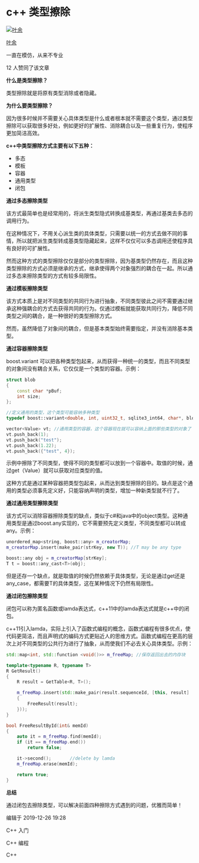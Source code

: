 # c++ 类型擦除

[![叶余](https://pic1.zhimg.com/v2-b959568f523c545c6ccabdd02017a49a_xs.jpg?source=172ae18b)](https://www.zhihu.com/people/zmw-3727)

[叶余](https://www.zhihu.com/people/zmw-3727)

一直在模仿，从来不专业



12 人赞同了该文章

**什么是类型擦除？**

类型擦除就是将原有类型消除或者隐藏。

**为什么要类型擦除？**

因为很多时候并不需要关心具体类型是什么或者根本就不需要这个类型，通过类型擦除可以获取很多好处，例如更好的扩展性、消除耦合以及一些重复行为，使程序更加简洁高效。

**c++中类型擦除方式主要有以下五种：**

- 多态
- 模板
- 容器
- 通用类型
- 闭包

**通过多态擦除类型**

该方式最简单也是经常用的，将派生类型隐式转换成基类型，再通过基类去多态的调用行为。

在这种情况下，不用关心派生类的具体类型，只需要以统一的方式去做不同的事情，所以就把派生类型转成基类型隐藏起来，这样不仅仅可以多态调用还使程序具有良好的可扩展性。

然而这种方式的类型擦除仅仅是部分的类型擦除，因为基类型仍然存在，而且这种类型擦除的方式必须是继承的方式，继承使得两个对象强烈的耦合在一起。所以通过多态来擦除类型的方式有较多局限性。

**通过模板擦除类型**

该方式本质上是对不同类型的共同行为进行抽象，不同类型彼此之间不需要通过继承这种强耦合的方式去获得共同的行为。仅通过模板就能获取共同行为，降低不同类型之间的耦合，是一种很好的类型擦除方式。

然而，虽然降低了对象间的耦合，但是基本类型始终需要指定，并没有消除基本类型。

**通过容器擦除类型**

boost.variant 可以把各种类型包起来，从而获得一种统一的类型，而且不同类型的对象间没有耦合关系，它仅仅是一个类型的容器。示例：

```cpp
struct blob
{
    const char *pBuf;
    int size;
};

//定义通用的类型，这个类型可能容纳多种类型
typedef boost::variant<double, int, uint32_t, sqlite3_int64, char*, blob, NullType>Value;

vector<Value> vt; //通用类型的容器，这个容器现在就可以容纳上面的那些类型的对象了
vt.push_back(1);
vt.push_back("test");
vt.push_back(1.22);
vt.push_back({"test", 4}); 
```

示例中擦除了不同类型，使得不同的类型都可以放到一个容器中。取值的时候，通过get<T>（Value）就可以获取对应类型的值。

这种方式是通过某种容器把类型包起来，从而达到类型擦除的目的。缺点是这个通用的类型必须事先定义好，只能容纳声明的类型，增加一种新类型就不行了。

**通过通用类型擦除类型**

该方式可以消除容器擦除类型的缺点，类似于c#和java中的object类型。这种通用类型是通过boost.any实现的，它不需要预先定义类型，不同类型都可以转成any。示例：

```cpp
unordered_map<string, boost::any> m_creatorMap;
m_creatorMap.insert(make_pair(strKey, new T)); //T may be any type

boost::any obj = m_creatorMap[strKey];
T t = boost::any_cast<T>(obj);
```

但是还存一个缺点，就是取值的时候仍然依赖于具体类型，无论是通过get<T>还是any_case<T>，都需要T的具体类型，这在某种情况下仍然有局限性。

**通过闭包擦除类型**

闭包可以称为匿名函数或lamda表达式，c++11中的lamda表达式就是c++中的闭包。

c++11引入lamda，实际上引入了函数式编程的概念，函数式编程有很多优点，使代码更简洁，而且声明式的编码方式更贴近人的思维方式。函数式编程在更高的层次上对不同类型的公共行为进行了抽象，从而使我们不必去关心具体类型。示例：

```cpp
std::map<int, std::function <void()>> m_freeMap; //保存返回出去的内存块

template<typename R, typename T>
R GetResult()
{
    R result = GetTable<R, T>();    

    m_freeMap.insert(std::make_pair(result.sequenceId, [this, result]
    {
        FreeResult(result);        
    }));
}

bool FreeResultById(int& memId)
{
    auto it = m_freeMap.find(memId);
    if (it == m_freeMap.end())
        return false;

    it->second();       //delete by lamda
    m_freeMap.erase(memId);

    return true;
}   
```

**总结**

通过闭包去擦除类型，可以解决前面四种擦除方式遇到的问题，优雅而简单！

编辑于 2019-12-26 19:28

C++ 入门

C++ 编程

C++